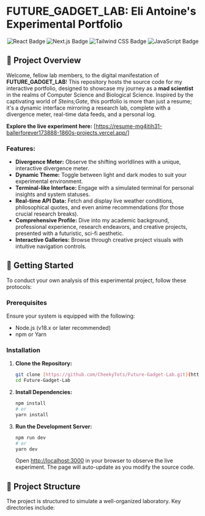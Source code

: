 # FUTURE_GADGET_LAB: Eli Antoine's Experimental Portfolio

<p align="center">
  <img src="https://img.shields.io/badge/React-61DAFB?style=for-the-badge&logo=react&logoColor=white" alt="React Badge"/>
  <img src="https://img.shields.io/badge/Next.js-000000?style=for-the-badge&logo=next.js&logoColor=white" alt="Next.js Badge"/>
  <img src="https://img.shields.io/badge/Tailwind_CSS-06B6D4?style=for-the-badge&logo=tailwind-css&logoColor=white" alt="Tailwind CSS Badge"/>
  <img src="https://img.shields.io/badge/JavaScript-F7DF1E?style=for-the-badge&logo=javascript&logoColor=black" alt="JavaScript Badge"/>
</p>

## 🔬 Project Overview

Welcome, fellow lab members, to the digital manifestation of **FUTURE_GADGET_LAB**! This repository hosts the source code for my interactive portfolio, designed to showcase my journey as a **mad scientist** in the realms of Computer Science and Biological Science. Inspired by the captivating world of *Steins;Gate*, this portfolio is more than just a resume; it's a dynamic interface mirroring a research lab, complete with a divergence meter, real-time data feeds, and a personal log.

**Explore the live experiment here:** [https://resume-mg4itih31-ballerforever173888-1860s-projects.vercel.app/]

### Features:

* **Divergence Meter:** Observe the shifting worldlines with a unique, interactive divergence meter.
* **Dynamic Theme:** Toggle between light and dark modes to suit your experimental environment.
* **Terminal-like Interface:** Engage with a simulated terminal for personal insights and system statuses.
* **Real-time API Data:** Fetch and display live weather conditions, philosophical quotes, and even anime recommendations (for those crucial research breaks).
* **Comprehensive Profile:** Dive into my academic background, professional experience, research endeavors, and creative projects, presented with a futuristic, sci-fi aesthetic.
* **Interactive Galleries:** Browse through creative project visuals with intuitive navigation controls.

## 🚀 Getting Started

To conduct your own analysis of this experimental project, follow these protocols:

### Prerequisites

Ensure your system is equipped with the following:

* Node.js (v18.x or later recommended)
* npm or Yarn

### Installation

1.  **Clone the Repository:**

    ```bash
    git clone [https://github.com/CheekyTots/Future-Gadget-Lab.git](https://github.com/CheekyTots/Future-Gadget-Lab.git)
    cd Future-Gadget-Lab
    ```

2.  **Install Dependencies:**

    ```bash
    npm install
    # or
    yarn install
    ```

3.  **Run the Development Server:**

    ```bash
    npm run dev
    # or
    yarn dev
    ```

    Open [http://localhost:3000](http://localhost:3000) in your browser to observe the live experiment. The page will auto-update as you modify the source code.

## 📂 Project Structure

The project is structured to simulate a well-organized laboratory. Key directories include:

